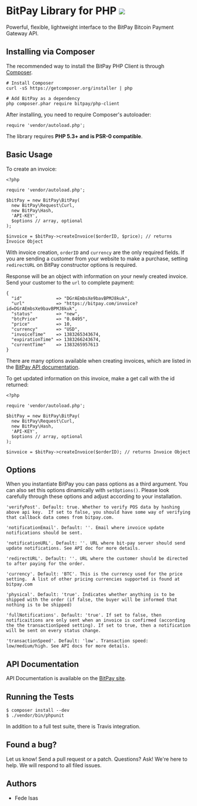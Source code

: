 # BitPay Library for PHP [![](https://secure.travis-ci.org/fedeisas/php-client.png)](http://travis-ci.org/fedeisas/php-client)
Powerful, flexible, lightweight interface to the BitPay Bitcoin Payment Gateway API.

## Installing via Composer

The recommended way to install the BitPay PHP Client is through [Composer](http://getcomposer.org).

    # Install Composer
    curl -sS https://getcomposer.org/installer | php

    # Add BitPay as a dependency
    php composer.phar require bitpay/php-client

After installing, you need to require Composer's autoloader:

    require 'vendor/autoload.php';

The library requires **PHP 5.3+ and is PSR-0 compatible**.

## Basic Usage

To create an invoice:

    <?php

    require 'vendor/autoload.php';

    $bitPay = new BitPay\BitPay(
      new BitPay\Request\Curl,
      new BitPay\Hash,
      'API-KEY',
      $options // array, optional
    );

    $invoice = $bitPay->createInvoice($orderID, $price); // returns Invoice Object

With invoice creation, `orderID` and `currency` are the only required fields. If you are sending a customer from your website to make a purchase, setting `redirectURL` on BitPay constructor options is required.

Response will be an object with information on your newly created invoice. Send your customer to the `url` to complete payment:

    {
      "id"             => "DGrAEmbsXe9bavBPMJ8kuk",
      "url"            => "https://bitpay.com/invoice?id=DGrAEmbsXe9bavBPMJ8kuk",
      "status"         => "new",
      "btcPrice"       => "0.0495",
      "price"          => 10,
      "currency"       => "USD",
      "invoiceTime"    => 1383265343674,
      "expirationTime" => 1383266243674,
      "currentTime"    => 1383265957613
    }

There are many options available when creating invoices, which are listed in the [BitPay API documentation](https://bitpay.com/bitcoin-payment-gateway-api).

To get updated information on this invoice, make a get call with the id returned:

    <?php

    require 'vendor/autoload.php';

    $bitPay = new BitPay\BitPay(
      new BitPay\Request\Curl,
      new BitPay\Hash,
      'API-KEY',
      $options // array, optional
    );

    $invoice = $bitPay->createInvoice($orderID); // returns Invoice Object


## Options

When you instantiate BitPay you can pass options as a third argument. You can also set this options dinamically with `setOptions()`.
Please look carefully through these options and adjust according to your installation.

    'verifyPost'. Default: true. Whether to verify POS data by hashing above api key.  If set to false, you should have some way of verifying that callback data comes from bitpay.com.

    'notificationEmail'. Default: ''. Email where invoice update notifications should be sent.

    'notificationURL'. Default: ''. URL where bit-pay server should send update notifications. See API doc for more details.

    'redirectURL'. Default: ''. URL where the customer should be directed to after paying for the order.

    'currency'. Default: 'BTC'. This is the currency used for the price setting.  A list of other pricing currencies supported is found at bitpay.com

    'physical'. Default: 'true'. Indicates whether anything is to be shipped with the order (if false, the buyer will be informed that nothing is to be shipped)

    'fullNotifications'. Default: 'true'. If set to false, then notificaitions are only sent when an invoice is confirmed (according the the transactionSpeed setting). If set to true, then a notification will be sent on every status change.

    'transactionSpeed'. Default: 'low'. Transaction speed: low/medium/high. See API docs for more details.


## API Documentation

API Documentation is available on the [BitPay site](https://bitpay.com/bitcoin-payment-gateway-api).

## Running the Tests

    $ composer install --dev
    $ ./vendor/bin/phpunit

In addition to a full test suite, there is Travis integration.

## Found a bug?
Let us know! Send a pull request or a patch. Questions? Ask! We're here to help. We will respond to all filed issues.

## Authors
* Fede Isas